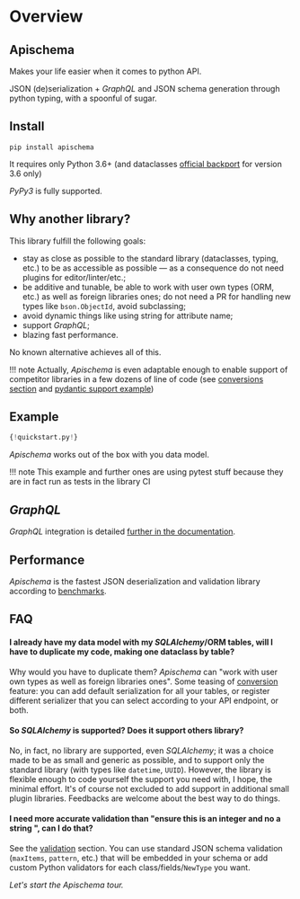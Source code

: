 # Overview

## Apischema

Makes your life easier when it comes to python API.

JSON (de)serialization + *GraphQL* and JSON schema generation through python typing, with a spoonful of sugar.

## Install
```shell
pip install apischema
```
It requires only Python 3.6+ (and dataclasses [official backport](https://pypi.org/project/dataclasses/) for version 3.6 only)

*PyPy3* is fully supported.

## Why another library?

This library fulfill the following goals:

- stay as close as possible to the standard library (dataclasses, typing, etc.) to be as accessible as possible — as a consequence do not need plugins for editor/linter/etc.;
- be additive and tunable, be able to work with user own types (ORM, etc.) as well as foreign libraries ones; do not need a PR for handling new types like `bson.ObjectId`, avoid subclassing;
- avoid dynamic things like using string for attribute name;
- support *GraphQL*;
- blazing fast performance.

No known alternative achieves all of this.

!!! note
    Actually, *Apischema* is even adaptable enough to enable support of competitor libraries in a few dozens of line of code (see [conversions section](conversions.md) and [pydantic support example](examples/pydantic_compatibility.md))  

## Example

```python
{!quickstart.py!}
```
*Apischema* works out of the box with you data model.

!!! note
    This example and further ones are using pytest stuff because they are in fact run as tests in the library CI
    
## *GraphQL*

*GraphQL* integration is detailed [further in the documentation](graphql/overview.md).

## Performance

*Apischema* is the fastest JSON deserialization and validation library according to [benchmarks](benchmark.md).

## FAQ

#### I already have my data model with my *SQLAlchemy*/ORM tables, will I have to duplicate my code, making one dataclass by table?
Why would you have to duplicate them? *Apischema* can "work with user own types as well as foreign libraries ones". Some teasing of [conversion](conversions.md) feature: you can add default serialization for all your tables, or register different serializer that you can select according to your API endpoint, or both.

#### So *SQLAlchemy* is supported? Does it support others library?
No, in fact, no library are supported, even *SQLAlchemy*; it was a choice made to be as small and generic as possible, and to support only the standard library (with types like `datetime`, `UUID`). However, the library is flexible enough to code yourself the support you need with, I hope, the minimal effort. It's of course not excluded to add support in additional small plugin libraries. Feedbacks are welcome about the best way to do things.

#### I need more accurate validation than "ensure this is an integer and no a string ", can I do that?
See the [validation](validation.md) section. You can use standard JSON schema validation (`maxItems`, `pattern`, etc.) that will be embedded in your schema or add custom Python validators for each class/fields/`NewType` you want.

*Let's start the Apischema tour.*